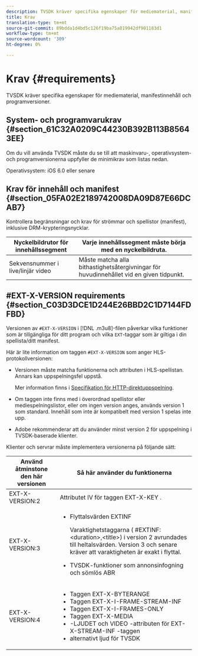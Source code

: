 ```yaml
---
description: TVSDK kräver specifika egenskaper för mediematerial, manifestinnehåll och programversioner.
title: Krav
translation-type: tm+mt
source-git-commit: 89bdda1d4bd5c126f19ba75a819942df901183d1
workflow-type: tm+mt
source-wordcount: '309'
ht-degree: 0%

---
```



# Krav {#requirements}

TVSDK kräver specifika egenskaper för mediematerial, manifestinnehåll och programversioner.

## System- och programvarukrav {#section_61C32A0209C44230B392B113B85643EE}

Om du vill använda TVSDK måste du se till att maskinvaru-, operativsystem- och programversionerna uppfyller de minimikrav som listas nedan.

Operativsystem: iOS 6.0 eller senare

## Krav för innehåll och manifest {#section_05FA02E2189742008DA09D87E66DCAB7}

Kontrollera begränsningar och krav för strömmar och spellistor (manifest), inklusive DRM-krypteringsnycklar.

| Nyckelbildrutor för innehållssegment | Varje innehållssegment måste börja med en nyckelbildruta. |
|---|---|
| Sekvensnummer i live/linjär video | Måste matcha alla bithastighetsåtergivningar för huvudinnehållet vid en given tidpunkt. |

## #EXT-X-VERSION requirements {#section_C03D3DCE1D244E26BBD2C1D7144FDFBD}

Versionen av `#EXT-X-VERSION` i [!DNL .m3u8]-filen påverkar vilka funktioner som är tillgängliga för ditt program och vilka `EXT`-taggar som är giltiga i din spellista/ditt manifest.

Här är lite information om taggen `#EXT-X-VERSION` som anger HLS-protokollversionen:

* Versionen måste matcha funktionerna och attributen i HLS-spellistan. Annars kan uppspelningsfel uppstå.

   Mer information finns i [Specifikation för HTTP-direktuppspelning](https://datatracker.ietf.org/doc/draft-pantos-http-live-streaming/?include_text=1).
* Om taggen inte finns med i överordnad spellistor eller mediespelningslistor, eller om ingen version anges, används version 1 som standard. Innehåll som inte är kompatibelt med version 1 spelas inte upp.
* Adobe rekommenderar att du använder minst version 2 för uppspelning i TVSDK-baserade klienter.

Klienter och servrar måste implementera versionerna på följande sätt:

<table id="table_62EB98EDD9DE49EC84CB1C7D59BC40E6"> 
 <thead> 
  <tr> 
   <th colname="1" class="entry"> Använd åtminstone den här versionen </th> 
   <th colname="2" class="entry"> Så här använder du funktionerna </th> 
  </tr> 
 </thead>
 <tbody> 
  <tr> 
   <td colname="1"> <span class="codeph"> EXT-X-VERSION:2  </span> </td> 
   <td colname="2"> Attributet IV för taggen <span class="codeph"> EXT-X-KEY </span>. </td> 
  </tr> 
  <tr> 
   <td colname="1"> <span class="codeph"> EXT-X-VERSION:3  </span> </td> 
   <td colname="2"> 
    <ul id="ul_C9500D3F934848639C204BF248F139FF"> 
     <li id="li_535A7E3FABCB46FE872A7EA5DE2A1784">Flyttalsvärden <span class="codeph"> EXTINF </span> <p>Varaktighetstaggarna ( <span class="codeph"> #EXTINF: </span>&lt;duration&gt;,&lt;title&gt;) i version 2 avrundades till heltalsvärden. Version 3 och senare kräver att varaktigheten är exakt i flyttal. </p> </li> 
     <li id="li_8DF5E91F1D5D4E19894595E1FE0A5EDE"> TVSDK-funktioner som annonsinfogning och sömlös ABR </li> 
    </ul> </td> 
  </tr> 
  <tr> 
   <td colname="1"> <p> <span class="codeph"> EXT-X-VERSION:4  </span> </p> </td> 
   <td colname="2"> <p> 
     <ul id="ul_99E24D013E3141308B5A57446A9B8033"> 
      <li id="li_F36E65ADD2CA451C82FF18DBD5667927">Taggen <span class="codeph"> EXT-X-BYTERANGE </span> </li> 
      <li id="li_8C653168A7B84D11AC233E7548A8D2EF">Taggen <span class="codeph"> EXT-X-I-FRAME-STREAM-INF </span> </li> 
      <li id="li_2922B34717CB4F6189068529CDBE6D10">Taggen <span class="codeph"> EXT-X-I-FRAMES-ONLY </span> </li> 
      <li id="li_D015D78E217641D7867EB509E9F9EEE2">Taggen <span class="codeph"> EXT-X-MEDIA </span> </li> 
      <li id="li_CA068EA381984F5497FE67617CA8BB34"><span class="codeph">-LJUDET </span> och <span class="codeph"> VIDEO </span>-attributen för <span class="codeph"> EXT-X-STREAM-INF </span>-taggen </li> 
      <li id="li_EE78CC7D194A4EB2897F9AE8E4B081B8"> alternativt ljud för TVSDK </li> 
     </ul> </p> </td> 
  </tr> 
 </tbody> 
</table>
